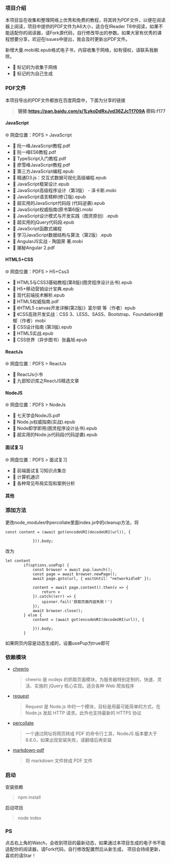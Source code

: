 ### 项目介绍
本项目旨在收集和整理网络上优秀和免费的教程，将其转为PDF文件，以便在阅读器上阅读，项目中提供的PDF文件为A6大小，适合在IReader T6中阅读，如果不能适配你的阅读器，请Fork源代码，自行修改导出的参数。如果大家有优秀的课程想要分享，欢迎在Issues中提出，我会及时更新出PDF文件。

新增大量.mobi和.epub格式电子书，内容收集于网络，如有侵权，请联系我删除。
* :tada: 标记的为收集于网络
* :hammer: 标记的为自己生成
### PDF文件
本项目导出的PDF文件都放在百度网盘中，下面为分享的链接
> **链接:https://pan.baidu.com/s/1LykoDdRxJvd36ZJcTf709A  密码:f177**
#### JavaScript
:globe_with_meridians: 网盘位置：PDFS > JavaScript
* :hammer: 阮一峰JavaScript教程.pdf
* :hammer: 阮一峰ES6教程.pdf
* :hammer: TypeScript入门教程.pdf
* :hammer: 廖雪峰JavaScript教程.pdf
* :tada: 第三方JavaScript编程.epub
* :tada: 精通D3.js：交互式数据可视化高级编程.epub
* :tada: JavaScript框架设计.epub
* :tada: JavaScript高级程序设计（第3版） - 泽卡斯.mobi
* :tada: JavaScript语言精粹(修订版).epub
* :tada: 超实用的JavaScript代码段 (代码逆袭).epub
* :tada: JavaScript权威指南(原书第6版).mobi
* :tada: JavaScript设计模式与开发实践（图灵原创）.epub
* :tada: 超实用的jQuery代码段.epub
* :tada: JavaScript函数式编程
* :tada: 学习JavaScript数据结构与算法（第2版）.epub
* :tada: AngularJS实战 - 陶国荣 著.mobi
* :tada: 揭秘Angular 2.pdf

#### HTML5+CSS
:globe_with_meridians: 网盘位置：PDFS > H5+Css3
* :tada: HTML5与CSS3基础教程(第8版)(图灵程序设计丛书).epub
* :tada: H5+移动营销设计宝典.epub
* :tada: 现代前端技术解析.epub
* :tada: HTML5权威指南.pdf
* :tada: 《HTML5 canvas开发详解(第2版)》富尔顿 等（作者）epub
* :tada: 《CSS高效开发实战：CSS 3、LESS、SASS、Bootstrap、Foundation》谢郁（作者）mobi
* :tada: CSS设计指南 (第3版).epub
* :tada: HTML5实战.epub
* :tada: CSS世界（异步图书）张鑫旭.epub


#### ReactJs
:globe_with_meridians: 网盘位置：PDFS > ReactJs
* :hammer: ReactJs小书
* :hammer: 九部知识库之ReactJS精选文章

#### NodeJS
:globe_with_meridians: 网盘位置：PDFS > NodeJs
* :hammer: 七天学会NodeJS.pdf
* :tada: Node.js权威指南(实战).epub
* :tada: Node即学即用(图灵程序设计丛书).epub
* :tada: 超实用的Node.js代码段(代码逆袭).epub


#### 面试复习
:globe_with_meridians: 网盘位置：PDFS > 面试复习
* :hammer: 前端面试复习知识点集合
* :hammer: 计算机通识
* :hammer: 各种常见布局实现和案例分析

#### 其他
### 添加方法
更改node_modules中percollate里面index.js中的cleanup方法，将
```
const content = (await got(encodeURI(decodeURI(url)), {
				 
			})).body;
```
改为
```
let content
		if(options.usePup) {
			const browser = await pup.launch();
			const page = await browser.newPage();
			await page.goto(url, { waitUntil: "networkidle0" });
		
			content = await page.content().then(v => {
				return v
			}).catch((err) => {
				spinner.fail('获取页面内容失败！')
			});
			await browser.close();
		} else {
			content = (await got(encodeURI(decodeURI(url)), {
				 
			})).body;
		}
```
如果网页内容是动态生成的，设置usePup为true即可
### 依赖模块

- [cheerio](https://www.npmjs.com/package/cheerio)
  > cheerio 是 nodejs 的抓取页面模块，为服务器特别定制的，快速、灵活、实施的 jQuery 核心实现。适合各种 Web 爬虫程序
- [request](https://www.npmjs.com/package/request)
  > Request 是 Node.js 中的一个模块，目标是用最可能简单的方式，在 Node.js 发起 HTTP 请求。此外也支持最新的 HTTPS 协议
- [percollate](https://github.com/danburzo/percollate)
  > 一个通过网址将网页转成 PDF 的命令行工具，NodeJS 版本要大于 8.6.0，如果出现安装失败，请翻墙后再安装
- [markdown-pdf](https://www.npmjs.com/package/markdown-pdf)
  > 将 markdown 文件转成 PDF 文件

 ### 启动
 安装依赖
 > npm install 

启动项目
 > node index

### PS
点击右上角的Watch，会收到项目的最新动态，如果通过本项目生成的电子书不能适配你的阅读器，请Fork代码，自行修改配置然后从新生成，
项目会持续更新，喜欢的请Star！
